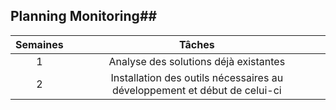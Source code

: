 ﻿

## Planning Monitoring##
| Semaines        |Tâches| 
| :-------------: |:-------------:| 
| 1      | Analyse des solutions déjà existantes | 
| 2      | Installation des outils nécessaires au développement et début de celui-ci  | 
